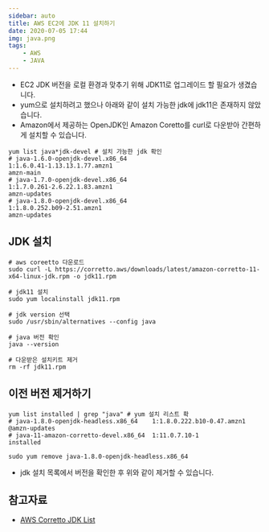 ```yaml
---
sidebar: auto
title: AWS EC2에 JDK 11 설치하기
date: 2020-07-05 17:44
img: java.png
tags: 
    - AWS
    - JAVA
---
```


- EC2 JDK 버전을 로컬 환경과 맞추기 위해 JDK11로 업그레이드 할 필요가 생겼습니다.
- yum으로 설치하려고 했으나 아래와 같이 설치 가능한 jdk에 jdk11은 존재하지 않았습니다.
- Amazon에서 제공하는 OpenJDK인 Amazon Coretto를 curl로 다운받아 간편하게 설치할 수 있습니다. 


```shell script
yum list java*jdk-devel # 설치 가능한 jdk 확인
# java-1.6.0-openjdk-devel.x86_64                                       1:1.6.0.41-1.13.13.1.77.amzn1                                       amzn-main
# java-1.7.0-openjdk-devel.x86_64                                       1:1.7.0.261-2.6.22.1.83.amzn1                                       amzn-updates
# java-1.8.0-openjdk-devel.x86_64                                       1:1.8.0.252.b09-2.51.amzn1                                          amzn-updates
```


## JDK 설치
```shell script
# aws coreetto 다운로드
sudo curl -L https://corretto.aws/downloads/latest/amazon-corretto-11-x64-linux-jdk.rpm -o jdk11.rpm

# jdk11 설치
sudo yum localinstall jdk11.rpm

# jdk version 선택
sudo /usr/sbin/alternatives --config java

# java 버전 확인
java --version

# 다운받은 설치키트 제거
rm -rf jdk11.rpm
```

## 이전 버전 제거하기
```shell script
yum list installed | grep "java" # yum 설치 리스트 확
# java-1.8.0-openjdk-headless.x86_64    1:1.8.0.222.b10-0.47.amzn1   @amzn-updates
# java-11-amazon-corretto-devel.x86_64  1:11.0.7.10-1                installed

sudo yum remove java-1.8.0-openjdk-headless.x86_64 
```
- jdk 설치 목록에서 버전을 확인한 후 위와 같이 제거할 수 있습니다.

## 참고자료
- [AWS Corretto JDK List](https://docs.aws.amazon.com/corretto/latest/corretto-11-ug/downloads-list.html)